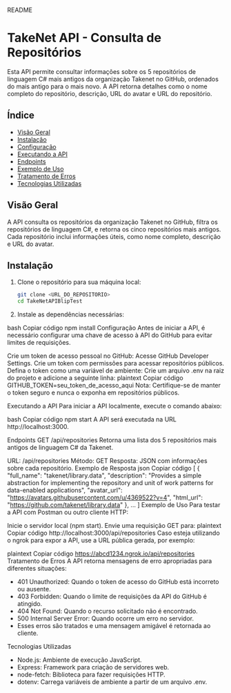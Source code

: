 README

# TakeNet API - Consulta de Repositórios

Esta API permite consultar informações sobre os 5 repositórios de linguagem C# mais antigos da organização Takenet no GitHub, ordenados do mais antigo para o mais novo. A API retorna detalhes como o nome completo do repositório, descrição, URL do avatar e URL do repositório.

## Índice

* [Visão Geral](#visão-geral)
* [Instalação](#instalação)
* [Configuração](#configuração)
* [Executando a API](#executando-a-api)
* [Endpoints](#endpoints)
* [Exemplo de Uso](#exemplo-de-uso)
* [Tratamento de Erros](#tratamento-de-erros)
* [Tecnologias Utilizadas](#tecnologias-utilizadas)

## Visão Geral

A API consulta os repositórios da organização Takenet no GitHub, filtra os repositórios de linguagem C#, e retorna os cinco repositórios mais antigos. Cada repositório inclui informações úteis, como nome completo, descrição e URL do avatar.

## Instalação

1. Clone o repositório para sua máquina local:

   ```bash
   git clone <URL_DO_REPOSITORIO>
   cd TakeNetAPIBlipTest

2. Instale as dependências necessárias:

bash
Copiar código
npm install
Configuração
Antes de iniciar a API, é necessário configurar uma chave de acesso à API do GitHub para evitar limites de requisições.

Crie um token de acesso pessoal no GitHub:
Acesse GitHub Developer Settings.
Crie um token com permissões para acessar repositórios públicos.
Defina o token como uma variável de ambiente:
Crie um arquivo .env na raiz do projeto e adicione a seguinte linha:
plaintext
Copiar código
GITHUB_TOKEN=seu_token_de_acesso_aqui
Nota: Certifique-se de manter o token seguro e nunca o exponha em repositórios públicos.

Executando a API
Para iniciar a API localmente, execute o comando abaixo:

bash
Copiar código
npm start
A API será executada na URL http://localhost:3000.

Endpoints
GET /api/repositories
Retorna uma lista dos 5 repositórios mais antigos de linguagem C# da Takenet.

URL: /api/repositories
Método: GET
Resposta: JSON com informações sobre cada repositório.
Exemplo de Resposta
json
Copiar código
[
  {
    "full_name": "takenet/library.data",
    "description": "Provides a simple abstraction for implementing the repository and unit of work patterns for data-enabled applications",
    "avatar_url": "https://avatars.githubusercontent.com/u/4369522?v=4",
    "html_url": "https://github.com/takenet/library.data"
  },
  ...
]
Exemplo de Uso
Para testar a API com Postman ou outro cliente HTTP:

Inicie o servidor local (npm start).
Envie uma requisição GET para:
plaintext
Copiar código
http://localhost:3000/api/repositories
Caso esteja utilizando o ngrok para expor a API, use a URL pública gerada, por exemplo:

plaintext
Copiar código
https://abcd1234.ngrok.io/api/repositories
Tratamento de Erros
A API retorna mensagens de erro apropriadas para diferentes situações:

* 401 Unauthorized: Quando o token de acesso do GitHub está incorreto ou ausente.
* 403 Forbidden: Quando o limite de requisições da API do GitHub é atingido.
* 404 Not Found: Quando o recurso solicitado não é encontrado.
* 500 Internal Server Error: Quando ocorre um erro no servidor.
* Esses erros são tratados e uma mensagem amigável é retornada ao cliente.

Tecnologias Utilizadas
* Node.js: Ambiente de execução JavaScript.
* Express: Framework para criação de servidores web.
* node-fetch: Biblioteca para fazer requisições HTTP.
* dotenv: Carrega variáveis de ambiente a partir de um arquivo .env.
